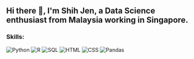 


## Hi there 👋, I'm Shih Jen, a Data Science enthusiast from Malaysia working in Singapore.

### Skills:
![Python](https://img.shields.io/badge/-Python-3776AB?style=flat-square&logo=python&logoColor=white)
![R](https://img.shields.io/badge/R-R-276DC3?style=flat&logo=r&logoColor=white)
![SQL](https://img.shields.io/badge/SQL-SQL-4479A1?style=flat&logo=database&logoColor=white)
![HTML](https://img.shields.io/badge/HTML-HTML5-E34F26?style=flat&logo=html5&logoColor=white)
![CSS](https://img.shields.io/badge/CSS-CSS3-1572B6?style=flat&logo=css3&logoColor=white)
![Pandas](https://img.shields.io/badge/Pandas-Pandas-150458?style=flat&logo=pandas&logoColor=white)





<!--
**shihjen/shihjen** is a ✨ _special_ ✨ repository because its `README.md` (this file) appears on your GitHub profile.

Here are some ideas to get you started:

- 🔭 I’m currently working on ...
- 🌱 I’m currently learning ...
- 👯 I’m looking to collaborate on ...
- 🤔 I’m looking for help with ...
- 💬 Ask me about ...
- 📫 How to reach me: ...
- 😄 Pronouns: ...
- ⚡ Fun fact: ...
-->
